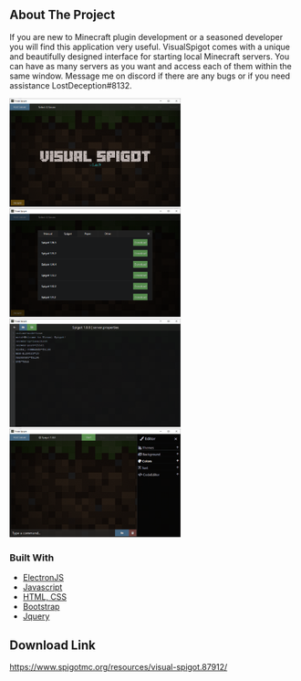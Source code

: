 <!-- ABOUT THE PROJECT -->
## About The Project

If you are new to Minecraft plugin development or a seasoned developer you will find this application very useful. 
VisualSpigot comes with a unique and beautifully designed interface for starting local Minecraft servers. 
You can have as many servers as you want and access each of them within the same window. Message me on discord 
if there are any bugs or if you need assistance LostDeception#8132.

<a href="https://www.spigotmc.org/resources/visual-spigot.87912/" align="left">
    <img src="images/image1.png" alt="Logo" width="300" height="190">
    <img src="images/image2.png" alt="Logo" width="300" height="190">
    <img src="images/image3.png" alt="Logo" width="300" height="190">
    <img src="images/image4.png" alt="Logo" width="300" height="190">
</a>

### Built With

* [ElectronJS](https://www.electronjs.org/)
* [Javascript](https://www.w3schools.com/js)
* [HTML, CSS](https://www.w3schools.com/html)
* [Bootstrap](https://getbootstrap.com)
* [Jquery](https://jquery.com)

## Download Link

https://www.spigotmc.org/resources/visual-spigot.87912/

